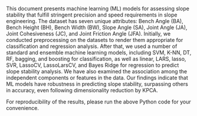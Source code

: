 This document presents machine learning (ML) models for assessing slope stability that fulfill stringent precision and speed requirements in slope engineering. The dataset has seven unique attributes: Bench Angle (BA), Bench Height (BH), Bench Width (BW), Slope Angle (SA), Joint Angle (JA), Joint Cohesiveness (JC), and Joint Friction Angle (JFA). Initially, we conducted preprocessing on the datasets to render them appropriate for classification and regression analysis. After that, we used a number of standard and ensemble machine learning models, including SVM, K-NN, DT, RF, bagging, and boosting for classification, as well as linear, LARS, lasso, SVR, LassoCV, LassoLarsCV, and Bayes Ridge for regression to predict slope stability analysis. We have also examined the association among the independent components or features in the data. Our findings indicate that ML models have robustness in predicting slope stability, surpassing others in accuracy, even following dimensionality reduction by KPCA.

For reproducibility of the results, please run the above Python code for your convenience.
